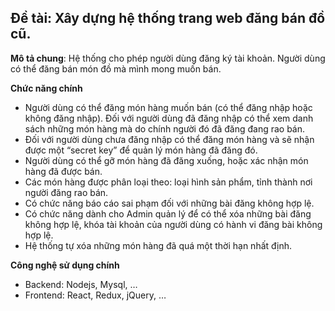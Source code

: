 ## Đề tài: Xây dựng hệ thống trang web đăng bán đồ cũ.


**Mô tả chung**: Hệ thống cho phép người dùng đăng ký tài khoản. Người dùng có thể đăng bán món đồ mà mình mong muốn bán.


**Chức năng chính**

-	Người dùng có thể đăng món hàng muốn bán (có thể đăng nhập hoặc không đăng nhập). Đối với người dùng đã đăng nhập có thể xem danh sách những món hàng mà do chính người đó đã đăng đang rao bán. 
-	Đối với người dùng chưa đăng nhập có thể đăng món hàng và sẽ nhận được một “secret key” để quản lý món hàng đã đăng đó. 
-	Người dùng có thể gỡ món hàng đã đăng xuống, hoặc xác nhận món hàng đã được bán.
-	Các món hàng được phân loại theo: loại hình sản phẩm, tỉnh thành nơi người đăng rao bán.
-	Có chức năng báo cáo sai phạm đối với những bài đăng không hợp lệ.
-	Có chức năng dành cho Admin quản lý để có thể xóa những bài đăng không hợp lệ, khóa tài khoản của người dùng có hành vi đăng bài không hợp lệ.
-	Hệ thống tự xóa những món hàng đã quá một thời hạn nhất định.

**Công nghệ sử dụng chính**

-	Backend: Nodejs, Mysql, …
-	Frontend: React, Redux, jQuery, …
